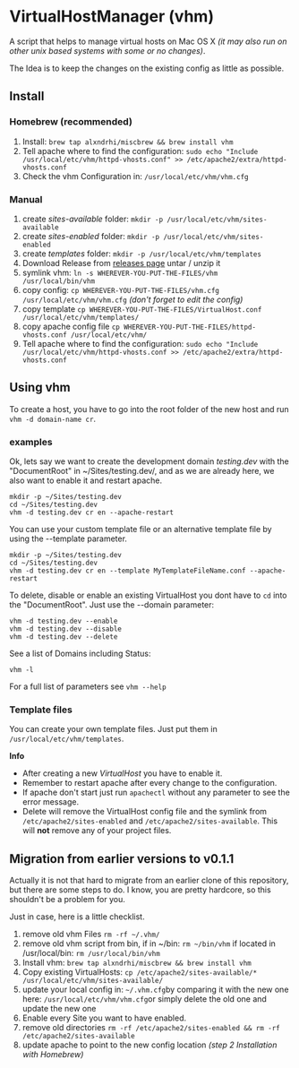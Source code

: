 # VirtualHostManager (vhm)
A script that helps to manage virtual hosts on Mac OS X _(it may also run on other unix based systems with some or no changes)_.

The Idea is to keep the changes on the existing config as little as possible.

## Install

### Homebrew (recommended)
1. Install: ```brew tap alxndrhi/miscbrew && brew install vhm```
2. Tell apache where to find the configuration: ```sudo echo "Include /usr/local/etc/vhm/httpd-vhosts.conf" >> /etc/apache2/extra/httpd-vhosts.conf```
3. Check the vhm Configuration in: ```/usr/local/etc/vhm/vhm.cfg```

### Manual
1. create _sites-available_ folder: ```mkdir -p /usr/local/etc/vhm/sites-available```
2. create _sites-enabled_ folder: ```mkdir -p /usr/local/etc/vhm/sites-enabled```
3. create _templates_ folder: ```mkdir -p /usr/local/etc/vhm/templates```
4. Download Release from [releases page](https://github.com/alxndrhi/vhm/releases) untar / unzip it
5. symlink vhm: ```ln -s WHEREVER-YOU-PUT-THE-FILES/vhm /usr/local/bin/vhm```
6. copy config: ```cp WHEREVER-YOU-PUT-THE-FILES/vhm.cfg /usr/local/etc/vhm/vhm.cfg``` _(don't forget to edit the config)_
7. copy template ```cp WHEREVER-YOU-PUT-THE-FILES/VirtualHost.conf /usr/local/etc/vhm/templates/```
7. copy apache config file ```cp WHEREVER-YOU-PUT-THE-FILES/httpd-vhosts.conf /usr/local/etc/vhm/```
8. Tell apache where to find the configuration: ```sudo echo "Include /usr/local/etc/vhm/httpd-vhosts.conf >> /etc/apache2/extra/httpd-vhosts.conf```

## Using vhm
To create a host, you have to go into the root folder of the new host and run ```vhm -d domain-name cr```.

### examples
Ok, lets say we want to create the development domain _testing.dev_ with the "DocumentRoot" in ~/Sites/testing.dev/,
and as we are already here, we also want to enable it and restart apache.

```
mkdir -p ~/Sites/testing.dev
cd ~/Sites/testing.dev
vhm -d testing.dev cr en --apache-restart
```

You can use your custom template file or an alternative template file by using the --template parameter.

```
mkdir -p ~/Sites/testing.dev
cd ~/Sites/testing.dev
vhm -d testing.dev cr en --template MyTemplateFileName.conf --apache-restart
```

To delete, disable or enable an existing VirtualHost you dont have to ```cd``` into the "DocumentRoot". Just use the --domain parameter:

```
vhm -d testing.dev --enable
vhm -d testing.dev --disable
vhm -d testing.dev --delete
```
See a list of Domains including Status:

```
vhm -l
```

For a full list of parameters see ```vhm --help```

### Template files
You can create your own template files. Just put them in ```/usr/local/etc/vhm/templates```.

**Info**
* After creating a new _VirtualHost_ you have to enable it.
* Remember to restart apache after every change to the configuration.
* If apache don't start just run ```apachectl``` without any parameter to see the error message.
* Delete will remove the VirtualHost config file and the symlink from ```/etc/apache2/sites-enabled``` and ```/etc/apache2/sites-available```. This will **not** remove any of your project files.

## Migration from earlier versions to v0.1.1
Actually it is not that hard to migrate from an earlier clone of this repository, but there are some steps to do. I know, you are pretty hardcore, so this shouldn't be a problem for you.

Just in case, here is a little checklist.

1. remove old vhm Files ```rm -rf ~/.vhm/```
2. remove old vhm script from bin, if in ~/bin: ```rm ~/bin/vhm``` if located in /usr/local/bin: ```rm /usr/local/bin/vhm```
3. Install vhm: ```brew tap alxndrhi/miscbrew && brew install vhm```
4. Copy existing VirtualHosts: ```cp /etc/apache2/sites-available/* /usr/local/etc/vhm/sites-available/```
5. update your local config in: ```~/.vhm.cfg```by comparing it with the new one here: ```/usr/local/etc/vhm/vhm.cfg```or simply delete the old one and update the new one
6. Enable every Site you want to have enabled.
7. remove old directories ```rm -rf /etc/apache2/sites-enabled && rm -rf /etc/apache2/sites-available```
8. update apache to point to the new config location _(step 2 Installation with Homebrew)_
